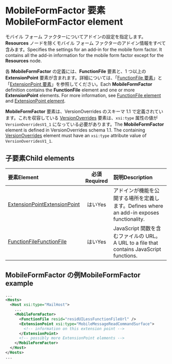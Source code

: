 # <a name="mobileformfactor-element"></a><span data-ttu-id="b55c1-101">MobileFormFactor 要素</span><span class="sxs-lookup"><span data-stu-id="b55c1-101">MobileFormFactor element</span></span>

<span data-ttu-id="b55c1-p101">モバイル フォーム ファクターについてアドインの設定を指定します。**Resources** ノードを除くモバイル フォーム ファクターのアドイン情報をすべて含みます。</span><span class="sxs-lookup"><span data-stu-id="b55c1-p101">Specifies the settings for an add-in for the mobile form factor. It contains all the add-in information for the mobile form factor except for the **Resources** node.</span></span>

<span data-ttu-id="b55c1-p102">各 **MobileFormFactor** の定義には、**FunctionFile** 要素と、1 つ以上の **ExtensionPoint** 要素が含まれます。詳細については、「[FunctionFile 要素](functionfile.md)」と「[ExtensionPoint 要素](extensionpoint.md)」を参照してください。</span><span class="sxs-lookup"><span data-stu-id="b55c1-p102">Each **MobileFormFactor** definition contains the  **FunctionFile** element and one or more **ExtensionPoint** elements. For more information, see [FunctionFile element](functionfile.md) and [ExtensionPoint element](extensionpoint.md).</span></span>

<span data-ttu-id="b55c1-p103">**MobileFormFactor** 要素は、VersionOverrides のスキーマ 1.1 で定義されています。これを収容している [VersionOverrides](versionoverrides.md) 要素は、`xsi:type` 属性の値が `VersionOverridesV1_1` になっている必要があります。</span><span class="sxs-lookup"><span data-stu-id="b55c1-p103">The **MobileFormFactor** element is defined in VersionOverrides schema 1.1. The containing [VersionOverrides](versionoverrides.md) element must have an `xsi:type` attribute value of `VersionOverridesV1_1`.</span></span>

## <a name="child-elements"></a><span data-ttu-id="b55c1-108">子要素</span><span class="sxs-lookup"><span data-stu-id="b55c1-108">Child elements</span></span>

| <span data-ttu-id="b55c1-109">要素</span><span class="sxs-lookup"><span data-stu-id="b55c1-109">Element</span></span>                               | <span data-ttu-id="b55c1-110">必須</span><span class="sxs-lookup"><span data-stu-id="b55c1-110">Required</span></span> | <span data-ttu-id="b55c1-111">説明</span><span class="sxs-lookup"><span data-stu-id="b55c1-111">Description</span></span>  |
|:--------------------------------------|:--------:|:-------------|
| [<span data-ttu-id="b55c1-112">ExtensionPoint</span><span class="sxs-lookup"><span data-stu-id="b55c1-112">ExtensionPoint</span></span>](extensionpoint.md) | <span data-ttu-id="b55c1-113">はい</span><span class="sxs-lookup"><span data-stu-id="b55c1-113">Yes</span></span>      | <span data-ttu-id="b55c1-114">アドインが機能を公開する場所を定義します。</span><span class="sxs-lookup"><span data-stu-id="b55c1-114">Defines where an add-in exposes functionality.</span></span> |
| [<span data-ttu-id="b55c1-115">FunctionFile</span><span class="sxs-lookup"><span data-stu-id="b55c1-115">FunctionFile</span></span>](functionfile.md)     | <span data-ttu-id="b55c1-116">はい</span><span class="sxs-lookup"><span data-stu-id="b55c1-116">Yes</span></span>      | <span data-ttu-id="b55c1-117">JavaScript 関数を含むファイルの URL。</span><span class="sxs-lookup"><span data-stu-id="b55c1-117">A URL to a file that contains JavaScript functions.</span></span>|

## <a name="mobileformfactor-example"></a><span data-ttu-id="b55c1-118">MobileFormFactor の例</span><span class="sxs-lookup"><span data-stu-id="b55c1-118">MobileFormFactor example</span></span>

```xml
...
<Hosts>
  <Host xsi:type="MailHost">
    ...
    <MobileFormFactor>
      <FunctionFile resid="residUILessFunctionFileUrl" />
      <ExtensionPoint xsi:type="MobileMessageReadCommandSurface">
        <!-- information on this extension point -->
      </ExtensionPoint> 
      <!-- possibly more ExtensionPoint elements -->
    </MobileFormFactor>
  </Host>
</Hosts>
...
```
